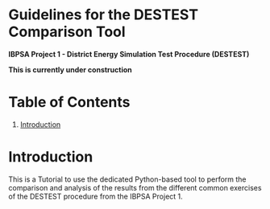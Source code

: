 # Guidelines for the DESTEST Comparison Tool

**IBPSA Project 1 - District Energy Simulation Test Procedure (DESTEST)**

**This is currently under construction**

# Table of Contents

1. [Introduction](#introduction)

# Introduction

This is a Tutorial to use the dedicated Python-based tool to perform the comparison and analysis of the results from the different common exercises of the DESTEST procedure from the IBPSA Project 1. 

